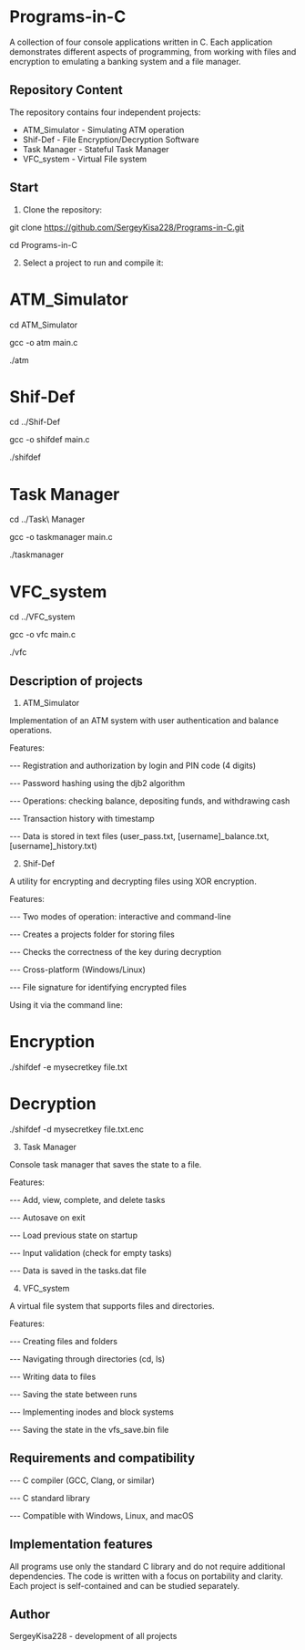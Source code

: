 # Programs-in-C

A collection of four console applications written in C. Each application demonstrates different aspects of programming,
from working with files and encryption to emulating a banking system and a file manager.

## Repository Content

The repository contains four independent projects:

- ATM_Simulator - Simulating ATM operation
- Shif-Def - File Encryption/Decryption Software 
- Task Manager - Stateful Task Manager
- VFC_system - Virtual File system

## Start

1. Clone the repository:

git clone https://github.com/SergeyKisa228/Programs-in-C.git

cd Programs-in-C

2. Select a project to run and compile it:

# ATM_Simulator

cd ATM_Simulator

gcc -o atm main.c

./atm

# Shif-Def

cd ../Shif-Def

gcc -o shifdef main.c

./shifdef

# Task Manager

cd ../Task\ Manager

gcc -o taskmanager main.c

./taskmanager

# VFC_system

cd ../VFC_system

gcc -o vfc main.c

./vfc

## Description of projects

1. ATM_Simulator

Implementation of an ATM system with user authentication and balance operations.

Features:

--- Registration and authorization by login and PIN code (4 digits)

--- Password hashing using the djb2 algorithm

--- Operations: checking balance, depositing funds, and withdrawing cash

--- Transaction history with timestamp

--- Data is stored in text files (user_pass.txt, [username]_balance.txt, [username]_history.txt)

2. Shif-Def

A utility for encrypting and decrypting files using XOR encryption.

Features:

--- Two modes of operation: interactive and command-line

--- Creates a projects folder for storing files

--- Checks the correctness of the key during decryption

--- Cross-platform (Windows/Linux)

--- File signature for identifying encrypted files

Using it via the command line:

# Encryption
./shifdef -e mysecretkey file.txt

# Decryption
./shifdef -d mysecretkey file.txt.enc

3. Task Manager

Console task manager that saves the state to a file.

Features:

--- Add, view, complete, and delete tasks

--- Autosave on exit

--- Load previous state on startup

--- Input validation (check for empty tasks)

--- Data is saved in the tasks.dat file

4. VFC_system

A virtual file system that supports files and directories.

Features:

--- Creating files and folders

--- Navigating through directories (cd, ls)

--- Writing data to files

--- Saving the state between runs

--- Implementing inodes and block systems

--- Saving the state in the vfs_save.bin file

## Requirements and compatibility

--- C compiler (GCC, Clang, or similar)

--- C standard library

--- Compatible with Windows, Linux, and macOS

## Implementation features

All programs use only the standard C library and do not require additional dependencies. 
The code is written with a focus on portability and clarity. Each project is self-contained and can be studied separately.

## Author

SergeyKisa228 - development of all projects
